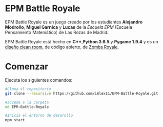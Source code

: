 # EPM Battle Royale
EPM Battle Royale es un juego creado por los estudiantes **Alejandro Modroño**, **Miguel Garnica** y **Lucas** de la *Escuela EPM* (Escuela Pensamiento Matemático) de Las Rozas de Madrid.

EPM Battle Royale está hecho en **C++**,**Python 3.6.5** y **Pygame 1.9.4** y es un [diseño clean room](https://en.wikipedia.org/wiki/Clean_room_design), de código abierto, de [Zombs Royale](https://zombsroyale.io).

# Comenzar
Ejecuta los siguientes comandos:
```bash
#Clona el repositorio
git clone --recursive https://github.com/iAlex11/EPM-Battle-Royale.git

#accede a la carpeta
cd EPM-Battle-Royale

#Inicia el entorno de desarollo
npm start
```
